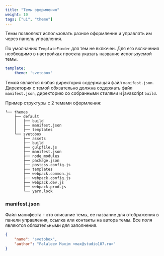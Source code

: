 ```yaml
---
title: "Темы оформления"
weight: 10
tags: ["ui", "theme"]
---
```


Темы позволяют использовать разное оформление и управлять им через панель управления.

<!--more-->

По умолчанию `TemplateFinder` для тем не включен. Для его включения необходимо в настройках
проекта указать название используемой темы.

```yaml
template:
    theme: 'svetobox'
``` 

Темой является любая директория содержащая файл `manifest.json`. Директория с темой обязательно 
должна содержать файл `manifest.json`, директорию со собранными стилями и javascript `build`. 

Пример структуры с 2 темами оформления:

```
└── themes
    ├── default
    │   ├── build
    │   ├── manifest.json
    │   ├── templates
    └── svetobox
        ├── assets
        ├── build
        ├── gulpfile.js
        ├── manifest.json
        ├── node_modules
        ├── package.json
        ├── postcss.config.js
        ├── templates
        ├── webpack.common.js
        ├── webpack.config.js
        ├── webpack.dev.js
        ├── webpack.prod.js
        └── yarn.lock
```

### manifest.json

Файл манифеста - это описание темы, ее название для отображения в панели управления, ссылка 
или контакты на автора темы. Все поля являются обязательными для заполнения.

```json
{
    "name": "svetobox",
    "author": "Falaleev Maxim <max@studio107.ru>"
}
```
